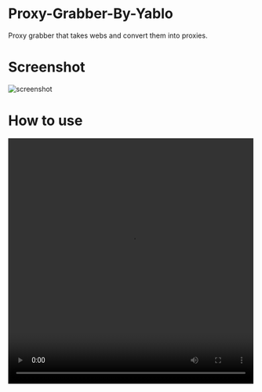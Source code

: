 # Proxy-Grabber-By-Yablo
Proxy grabber that takes webs and convert them into proxies.

<h1>Screenshot</h1>
<img align="left" alt="screenshot" src="https://github.com/yabelo/Proxy-Grabber-By-Yablo/assets/111225417/c1796e46-53a5-4abf-b695-84f95208049b" />

<br/>
<h1>How to use</h1>
<video width="500px" height="500px" controls="controls">
        <source src="[vid.mp4](https://github-production-user-asset-6210df.s3.amazonaws.com/111225417/247162548-92e679d3-87b2-4e87-862f-a87d74e680c3.mp4)https://github-production-user-asset-6210df.s3.amazonaws.com/111225417/247162548-92e679d3-87b2-4e87-862f-a87d74e680c3.mp4" type="video/mp4" />
       </video>
